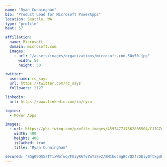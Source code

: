 ```yaml
---
name: "Ryan Cunningham"
bio: "Product Lead for Microsoft PowerApps"
location: Seattle, WA
type: "profile"
heat: 57

affiliation:
  name: Microsoft
  domain: microsoft.com
  images:
    - url: "/assets/images/organizations/microsoft.com-50x50.jpg"
      width: 50
      height: 50

twitter:
  username: rc_says
  url: https://twitter.com/rc_says
  followers: 2127

linkedin:
  url: https://www.linkedin.com/in/rycu

topics:
  - Power Apps

images:
  - url: https://pbs.twimg.com/profile_images/459747717862805504/CJIGZejd_400x400.png
    width: 400
    height: 400
    isCached: true
    title: "Ryan Cunningham"

secured: "8Gg09QSSzTTixWbfwq/FGiyR6fvZwYzSe2/8M1koJmgBC/QXfzDUiy0ftkgdG1P7xSgMR5M8bThyP43o6eh5lYzrRCgRLRQ6LEYCYjlRUxOhJdia6MGXaY1SUpvVg0fn2HnB0U0JNolpi1J+l+EtOCnHA+/gnXtSedAZXpZX9dqHbqFAF6yfud21JX8HLrfrWC4vPW69/GVvYyuKwDnlKSH0GLijyM7VHRfj/90zHHj3yCdeJcnzcZEecsaQJDIVhH0tQ2ZSbhzMsZKIu02ToTq/iAg6uReaBqpSpjuse4BGjhRW9Xwlsmnaitu6flSz4dICXiFSONo5JT9OJLieVBj8sjoDf1DqXQFYEK+cDOtfOBzMnoNWZD8N/r3O/eejxNyD1UF5UVK7tvFxnrXvd6miFhUnoR3AUOVvaXmKI4E=;K44jIqrTplLoIqKn365j1Q=="
---
```


